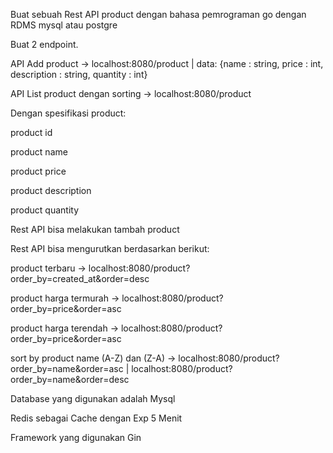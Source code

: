 Buat sebuah Rest API product dengan bahasa pemrograman go dengan RDMS mysql atau postgre

Buat 2 endpoint.

API Add product -> localhost:8080/product | data: {name : string, price : int, description : string, quantity : int}

API List product dengan sorting -> localhost:8080/product

Dengan spesifikasi product:

product id

product name

product price

product description

product quantity

Rest API bisa melakukan tambah product

Rest API bisa mengurutkan berdasarkan berikut:

product terbaru -> localhost:8080/product?order_by=created_at&order=desc

product harga termurah -> localhost:8080/product?order_by=price&order=asc

product harga terendah -> localhost:8080/product?order_by=price&order=asc

sort by product name (A-Z) dan (Z-A) -> localhost:8080/product?order_by=name&order=asc | localhost:8080/product?order_by=name&order=desc 

Database yang digunakan adalah Mysql

Redis sebagai Cache dengan Exp 5 Menit

Framework yang digunakan Gin
